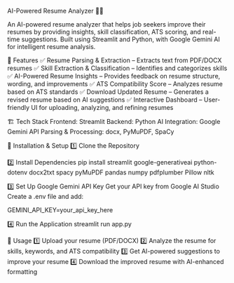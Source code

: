 AI-Powered Resume Analyzer 📝🤖

An AI-powered resume analyzer that helps job seekers improve their resumes by providing insights, skill classification, ATS scoring, and real-time suggestions. Built using Streamlit and Python, with Google Gemini AI for intelligent resume analysis.

🚀 Features
✅ Resume Parsing & Extraction – Extracts text from PDF/DOCX resumes
✅ Skill Extraction & Classification – Identifies and categorizes skills
✅ AI-Powered Resume Insights – Provides feedback on resume structure, wording, and improvements
✅ ATS Compatibility Score – Analyzes resume based on ATS standards
✅ Download Updated Resume – Generates a revised resume based on AI suggestions
✅ Interactive Dashboard – User-friendly UI for uploading, analyzing, and refining resumes

🏗 Tech Stack
Frontend: Streamlit
Backend: Python
AI Integration: Google Gemini API
Parsing & Processing: docx, PyMuPDF, SpaCy

🔧 Installation & Setup
1️⃣ Clone the Repository


2️⃣ Install Dependencies
pip install streamlit google-generativeai python-dotenv docx2txt spacy pyMuPDF pandas numpy pdfplumber Pillow nltk

3️⃣ Set Up Google Gemini API Key
Get your API key from Google AI Studio
Create a .env file and add:

GEMINI_API_KEY=your_api_key_here

4️⃣ Run the Application
streamlit run app.py


🎯 Usage
1️⃣ Upload your resume (PDF/DOCX)
2️⃣ Analyze the resume for skills, keywords, and ATS compatibility
3️⃣ Get AI-powered suggestions to improve your resume
4️⃣ Download the improved resume with AI-enhanced formatting





